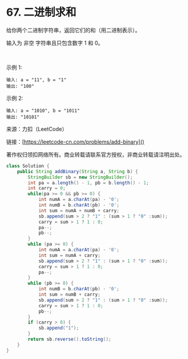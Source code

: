 # 67. 二进制求和
给你两个二进制字符串，返回它们的和（用二进制表示）。

输入为 非空 字符串且只包含数字 1 和 0。

 

示例 1:

```
输入: a = "11", b = "1"
输出: "100"
```
示例 2:

```
输入: a = "1010", b = "1011"
输出: "10101"
```

来源：力扣（LeetCode）

链接：[https://leetcode-cn.com/problems/add-binary]()

著作权归领扣网络所有。商业转载请联系官方授权，非商业转载请注明出处。

```java
class Solution {
    public String addBinary(String a, String b) {
        StringBuilder sb = new StringBuilder();
        int pa = a.length() - 1, pb = b.length() - 1;
        int carry = 0;
        while(pa >= 0 && pb >= 0) {
            int numA = a.charAt(pa) - '0';
            int numB = b.charAt(pb) - '0';
            int sum = numA + numB + carry;
            sb.append(sum > 2 ? "1" : (sum > 1 ? "0" :sum));
            carry = sum > 1 ? 1 : 0;
            pa--;
            pb--;
        }
        while (pa >= 0) {
            int numA = a.charAt(pa) - '0';
            int sum = numA + carry;
            sb.append(sum > 2 ? "1" : (sum > 1 ? "0" :sum));
            carry = sum > 1 ? 1 : 0;
            pa--;
        }
        while (pb >= 0) {
            int numB = b.charAt(pb) - '0';
            int sum = numB + carry;
            sb.append(sum > 2 ? "1" : (sum > 1 ? "0" :sum));
            carry = sum > 1 ? 1 : 0;
            pb--;
        }
        if (carry > 0) {
            sb.append("1");
        }
        return sb.reverse().toString();
    }
}
```